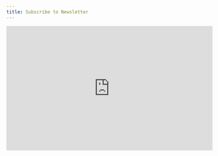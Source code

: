 ```yaml
---
title: Subscribe to Newsletter
---
```


<iframe width="540" height="328" src="https://my.sendinblue.com/users/subscribe/js_id/3lgi9/id/1" frameBorder="0" scrolling="auto" allowFullScreen></iframe>
